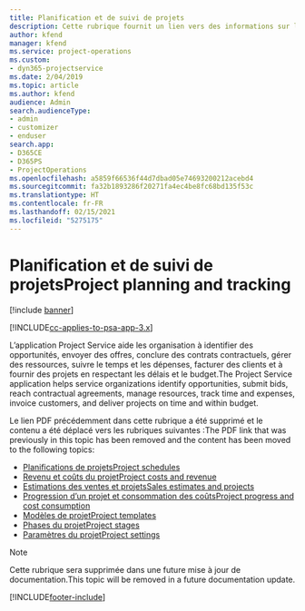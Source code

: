 ```yaml
---
title: Planification et de suivi de projets
description: Cette rubrique fournit un lien vers des informations sur la planification et le suivi dans Project Service Automation.
author: kfend
manager: kfend
ms.service: project-operations
ms.custom:
- dyn365-projectservice
ms.date: 2/04/2019
ms.topic: article
ms.author: kfend
audience: Admin
search.audienceType:
- admin
- customizer
- enduser
search.app:
- D365CE
- D365PS
- ProjectOperations
ms.openlocfilehash: a5859f66536f44d7dbad05e74693200212acebd4
ms.sourcegitcommit: fa32b1893286f20271fa4ec4be8fc68bd135f53c
ms.translationtype: HT
ms.contentlocale: fr-FR
ms.lasthandoff: 02/15/2021
ms.locfileid: "5275175"
---
```

# <a name="project-planning-and-tracking"></a><span data-ttu-id="1d06a-103">Planification et de suivi de projets</span><span class="sxs-lookup"><span data-stu-id="1d06a-103">Project planning and tracking</span></span>

[!include [banner](../../includes/psa-now-project-operations.md)]

[!INCLUDE[cc-applies-to-psa-app-3.x](../../includes/cc-applies-to-psa-app-3x.md)]

<span data-ttu-id="1d06a-104">L’application Project Service aide les organisation à identifier des opportunités, envoyer des offres, conclure des contrats contractuels, gérer des ressources, suivre le temps et les dépenses, facturer des clients et à fournir des projets en respectant les délais et le budget.</span><span class="sxs-lookup"><span data-stu-id="1d06a-104">The Project Service application helps service organizations identify opportunities, submit bids, reach contractual agreements, manage resources, track time and expenses, invoice customers, and deliver projects on time and within budget.</span></span> 

<span data-ttu-id="1d06a-105">Le lien PDF précédemment dans cette rubrique a été supprimé et le contenu a été déplacé vers les rubriques suivantes :</span><span class="sxs-lookup"><span data-stu-id="1d06a-105">The PDF link that was previously in this topic has been removed and the content has been moved to the following topics:</span></span>

- [<span data-ttu-id="1d06a-106">Planifications de projets</span><span class="sxs-lookup"><span data-stu-id="1d06a-106">Project schedules</span></span>](../project-creating.md)
- [<span data-ttu-id="1d06a-107">Revenu et coûts du projet</span><span class="sxs-lookup"><span data-stu-id="1d06a-107">Project costs and revenue</span></span>](../project-estimating.md)
- [<span data-ttu-id="1d06a-108">Estimations des ventes et projets</span><span class="sxs-lookup"><span data-stu-id="1d06a-108">Sales estimates and projects</span></span>](../project-leveraging.md)
- [<span data-ttu-id="1d06a-109">Progression d’un projet et consommation des coûts</span><span class="sxs-lookup"><span data-stu-id="1d06a-109">Project progress and cost consumption</span></span>](../project-tracking.md)
- [<span data-ttu-id="1d06a-110">Modèles de projet</span><span class="sxs-lookup"><span data-stu-id="1d06a-110">Project templates</span></span>](../project-templates.md)
- [<span data-ttu-id="1d06a-111">Phases du projet</span><span class="sxs-lookup"><span data-stu-id="1d06a-111">Project stages</span></span>](../project-stages.md)
- [<span data-ttu-id="1d06a-112">Paramètres du projet</span><span class="sxs-lookup"><span data-stu-id="1d06a-112">Project settings</span></span>](../project-settings.md)

> [!NOTE]
> <span data-ttu-id="1d06a-113">Cette rubrique sera supprimée dans une future mise à jour de documentation.</span><span class="sxs-lookup"><span data-stu-id="1d06a-113">This topic will be removed in a future documentation update.</span></span> 


[!INCLUDE[footer-include](../../includes/footer-banner.md)]